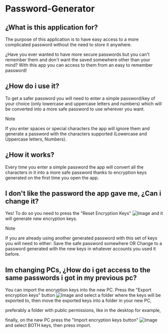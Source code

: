 # Password-Generator
## ¿What is this application for?
The purpose of this application is to have easy access to a more complicated password without the need to store it anywhere.

¿Have you ever wanted to have more secure passwords but you can't remember them and don't want the saved somewhere other than your mind? With this app you can access to them from an easy to remember password!
## ¿How do i use it?
To get a safer password you will need to enter a simple password/key of your choice (only lowercase and uppercase letters and numbers) which will be converted into a more safe password to use wherever you want.

>[!NOTE]
>If you enter spaces or special characters the app will ignore them and generate a password with the characters supported (Lowercase and Uppercase letters, Numbers).
## ¿How it works?
Every time you enter a simple password the app will convert all the characters in it into a more safe password thanks to encryption keys generated on the first time you open the app.
## I don't like the password the app gave me, ¿Can i change it?
Yes! To do so you need to press the "Reset Encryption Keys" ![Image](https://github.com/user-attachments/assets/87c1cd9b-e05f-481f-8a42-2b53485e24db) and it will generate new encryption keys.
>[!NOTE]
>If you are already using another generated password with this set of keys you will need to either:
>Save the safe password somewhere OR Change to a password generated with the new keys in whatever accounts you used it before.
## Im changing PCs, ¿How do i get access to the same passwords i got in my previous pc?
You can import the encryption keys into the new PC.
Press the "Export encryption keys" button ![Image](https://github.com/user-attachments/assets/f8b527f1-cccd-4841-9d83-c63706916294) and select a folder where the keys will be exported to, then move the exported keys into a folder in your new PC,

preferably a folder with public permissions, like in the desktop for example,

finally, on the new PC press the "Import encryption keys button" ![Image](https://github.com/user-attachments/assets/b7cefeff-d135-4106-a382-db24361d5943) and select BOTH keys, then press import.

